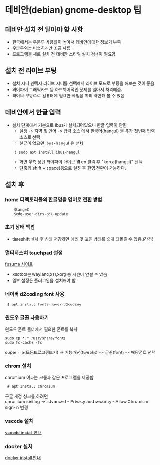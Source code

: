 # 데비안(debian) gnome-desktop 팁

## 데비안 설치 전 알아야 할 사항
 * 한국에서는 우분투 사용률이 높아서 데비안에대한 정보가 부족
 * 우분투와는 비슷하지만 조금 다름
 * 프로그램을 새로 설치 전 데비안 스타일 설치 검색이 필요함

## 설치 전 라이브 부팅
* 설치 시디 선택시 라이브 시디를 선택해서 라이브 모드로 부팅을 해보는 것이 좋음.
* 와이파이 그래픽카드 등 하드웨어적인 문제를 알아서 처리해줌. 
* 라이브 부팅으로 컴퓨터에 필요한 작업을 미리 확인해 볼 수 있음

## 데비안에서 한글 입력
* 설치 단계에서 기본으로 ibus가 설치되어있으나 한글 입력이 안됨
    - 설정 -> 지역 및 언어 -> 입력 소스 에서 한국어(hangul) 을 추가 첫번째 입력소스로 선택
    - 한글이 없으면 ibus-hangul 을 설치
    ```shell
     $ sudo apt install ibus-hangul
    ```
    - 화면 우측 상단 와이파이 아이콘 옆 en 클릭 후 "korea(hangul)" 선택
    - 단축키(shift + space)등으로 설정 후 한영 전환이 가능하다.

## 설치 후

### home 디렉토리들의 한글명을 영어로 전환 방법
```shell
    $lang=C
    $xdg-user-dirs-gdk-update
```

### 초기 상태 백업
* timeshift 설치 후 상태 저장하면 에러 및 꼬인 상태를 쉽게 되돌릴 수 있음.(강추)

### 멀티제스쳐 touchpad 설정
[fusuma 사이트](https://github.com/iberianpig/fusuma)
- xdotool은 wayland,x11,xorg 중 지원이 안될 수 있음
- 일부 설정은 플러그인을 설치해야 함

### 네이버 d2coding font 사용
```shell
 $ apt install fonts-naver-d2coding
```

### 윈도우 글꼴 사용하기
윈도우 폰트 폴더에서 필요한 폰트를 복사
```shell
sudo cp *.* /usr/share/fonts 
sudo fc-cache -fc  
```
super + a(모든프로그램보기) -> 기능개선(tweaks) -> 글꼴(font) -> 해당폰트 선택

### chrom 설치
chromium 이라는 크롬과 같은 프로그램을 제공함
```shell
 # apt install chromium
```
구글 계정 싱크를 하려면<br> chromium setting -> advanced - Privacy and security - Allow Chromium sign-in 변경

### vscode 설치
[vscode install 안내](https://linuxize.com/post/how-to-install-visual-studio-code-on-debian-10/)

### docker 설치
[docker install 안내](https://docs.docker.com/engine/install/debian/
)
